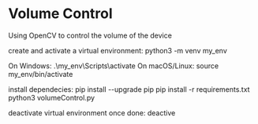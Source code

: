 # Volume Control
Using OpenCV to control the volume of the device

create and activate a virtual environment:
python3 -m venv my_env

On Windows:
.\my_env\Scripts\activate
On macOS/Linux:
source my_env/bin/activate

install dependecies:
pip install --upgrade pip
pip install -r requirements.txt
python3 volumeControl.py

deactivate virtual environment once done:
deactive
